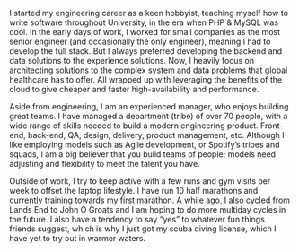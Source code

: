 I started my engineering career as a keen hobbyist, teaching myself how to write software throughout University, in the era when PHP & MySQL was cool. In the early days of work, I worked for small companies as the most senior engineer (and occasionally the only engineer), meaning I had to develop the full stack. But I always preferred developing the backend and data solutions to the experience solutions. Now, I heavily focus on architecting solutions to the complex system and data problems that global healthcare has to offer. All wrapped up with leveraging the benefits of the cloud to give cheaper and faster high-availability and performance.

Aside from engineering, I am an experienced manager, who enjoys building great teams. I have managed a department (tribe) of over 70 people, with a wide range of skills needed to build a modern engineering product. Front-end, back-end, QA, design, delivery, product management, etc. Although I like employing models such as Agile development, or Spotify’s tribes and squads, I am a big believer that you build teams of people; models need adjusting and flexibility to meet the talent you have.

Outside of work, I try to keep active with a few runs and gym visits per week to offset the laptop lifestyle. I have run 10 half marathons and currently training towards my first marathon. A while ago, I also cycled from Lands End to John O Groats and I am hoping to do more multiday cycles in the future. I also have a tendency to say “yes” to whatever fun things friends suggest, which is why I just got my scuba diving license, which I have yet to try out in warmer waters.